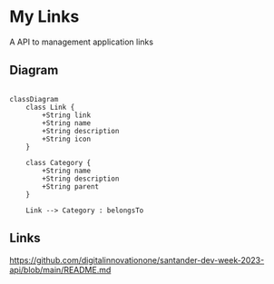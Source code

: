 # My Links

A API to management application links

## Diagram
    
```mermaid

classDiagram
    class Link {
        +String link
        +String name
        +String description
        +String icon
    }

    class Category {
        +String name
        +String description
        +String parent
    }

    Link --> Category : belongsTo
```

## Links

https://github.com/digitalinnovationone/santander-dev-week-2023-api/blob/main/README.md